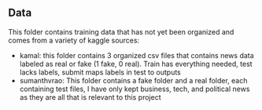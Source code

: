 ## Data

This folder contains training data that has not yet been organized and comes from a variety of kaggle sources:

* kamal: this folder contains 3 organized csv files that contains news data labeled as real or fake (1 fake, 0 real). Train has everything needed, test lacks labels, submit maps labels in test to outputs
* sumanthvrao: This folder contains a fake folder and a real folder, each containing test files, I have only kept business, tech, and political news as they are all that is relevant to this project